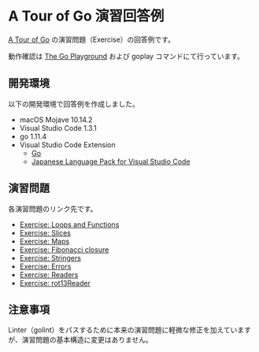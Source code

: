 # A Tour of Go 演習回答例

[A Tour of Go](https://go-tour-jp.appspot.com/list) の演習問題（Exercise）の回答例です。

動作確認は [The Go Playground](https://play.golang.org/) および goplay コマンドにて行っています。

## 開発環境

以下の開発環境で回答例を作成しました。

* macOS Mojave 10.14.2
* Visual Studio Code 1.3.1
* go 1.11.4
* Visual Studio Code Extension
  * [Go](https://marketplace.visualstudio.com/items?itemName=ms-vscode.Go)
  * [Japanese Language Pack for Visual Studio Code](https://marketplace.visualstudio.com/items?itemName=MS-CEINTL.vscode-language-pack-ja)

## 演習問題

各演習問題のリンク先です。

* [Exercise: Loops and Functions](https://go-tour-jp.appspot.com/flowcontrol/8)
* [Exercise: Slices](https://go-tour-jp.appspot.com/moretypes/18)
* [Exercise: Maps](https://go-tour-jp.appspot.com/moretypes/23)
* [Exercise: Fibonacci closure](https://go-tour-jp.appspot.com/moretypes/26)
* [Exercise: Stringers](https://go-tour-jp.appspot.com/methods/18)
* [Exercise: Errors](https://go-tour-jp.appspot.com/methods/20)
* [Exercise: Readers](https://go-tour-jp.appspot.com/methods/22)
* [Exercise: rot13Reader](https://go-tour-jp.appspot.com/methods/23)

## 注意事項

Linter（golint）をパスするために本来の演習問題に軽微な修正を加えていますが、演習問題の基本構造に変更はありません。

